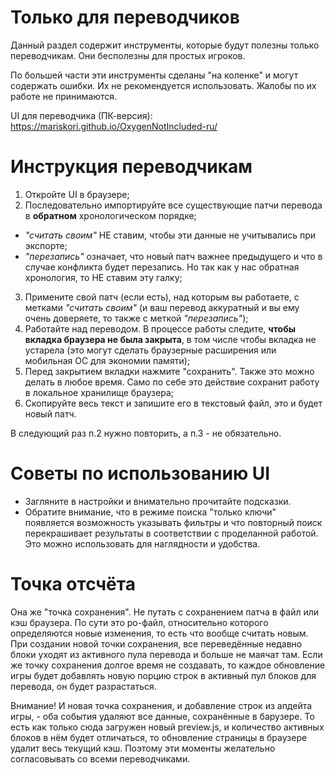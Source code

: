 # Только для переводчиков

Данный раздел содержит инструменты, которые будут полезны только переводчикам. Они бесполезны для простых игроков.

По большей части эти инструменты сделаны "на коленке" и могут содержать ошибки. Их не рекомендуется использовать. Жалобы по их работе не принимаются.

UI для переводчика (ПК-версия):<br>
https://mariskori.github.io/OxygenNotIncluded-ru/

# Инструкция переводчикам

1. Откройте UI в браузере;
2. Последовательно импортируйте все существующие патчи перевода в **обратном** хронологическом порядке;
  - *"считать своим"* НЕ ставим, чтобы эти данные не учитывались при экспорте;
  - *"перезапись"* означает, что новый патч важнее предыдущего и что в случае конфликта будет перезапись. Но так как у нас обратная хронология, то НЕ ставим эту галку;
3. Примените свой патч (если есть), над которым вы работаете, с метками *"считать своим"* (и ваш перевод аккуратный и вы ему очень доверяете, то также с меткой *"перезапись"*);
4. Работайте над переводом. В процессе работы следите, **чтобы вкладка браузера не была закрыта**, в том числе чтобы вкладка не устарела (это могут сделать браузерные расширения или мобильная ОС для экономии памяти);
5. Перед закрытием вкладки нажмите "сохранить". Также это можно делать в любое время. Само по себе это действие сохранит работу в локальное хранилище браузера;
6. Скопируйте весь текст и запишите его в текстовый файл, это и будет новый патч.

В следующий раз п.2 нужно повторить, а п.3 - не обязательно.

# Советы по использованию UI

- Загляните в настройки и внимательно прочитайте подсказки.
- Обратите внимание, что в режиме поиска "только ключи" появляется возможность указывать фильтры и что повторный поиск перекрашивает результаты в соответствии с проделанной работой. Это можно использовать для наглядности и удобства.

# Точка отсчёта

Она же "точка сохранения". Не путать с сохранением патча в файл или кэш браузера. По сути это po-файл, относительно которого определяются новые изменения, то есть что вообще считать новым. При создании новой точки сохранения, все переведённые недавно блоки уходят из активного пула перевода и больше не маячат там. Если же точку сохранения долгое время не создавать, то каждое обновление игры будет добавлять новую порцию строк в активный пул блоков для перевода, он будет разрастаться.

Внимание! И новая точка сохранения, и добавление строк из апдейта игры, - оба события удаляют все данные, сохранённые в барузере. То есть как только сюда загружен новый preview.js, и количество активных блоков в нём будет отличаться, то обновление страницы в браузере удалит весь текущий кэш. Поэтому эти моменты желательно согласовывать со всеми переводчиками.
